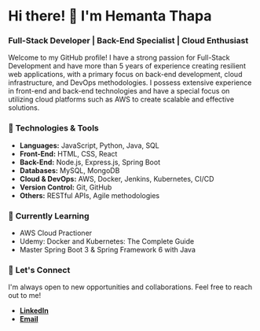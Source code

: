 # Hi there! 👋 I'm Hemanta Thapa

### Full-Stack Developer | Back-End Specialist | Cloud Enthusiast

Welcome to my GitHub profile! I have a strong passion for Full-Stack Development and have more than 5 years of experience creating resilient web applications, with a primary focus on back-end development, cloud infrastructure, and DevOps methodologies. I possess extensive experience in front-end and back-end technologies and have a special focus on utilizing cloud platforms such as AWS to create scalable and effective solutions.

### 🔧 **Technologies & Tools**
- **Languages:** JavaScript, Python, Java, SQL
- **Front-End:** HTML, CSS, React
- **Back-End:** Node.js, Express.js, Spring Boot
- **Databases:** MySQL, MongoDB
- **Cloud & DevOps:** AWS, Docker, Jenkins, Kubernetes, CI/CD
- **Version Control:** Git, GitHub
- **Others:** RESTful APIs, Agile methodologies


### 🌱 **Currently Learning**
- AWS Cloud Practioner
- Udemy: Docker and Kubernetes: The Complete Guide
- Master Spring Boot 3 & Spring Framework 6 with Java

### 🚀 **Let's Connect**
I'm always open to new opportunities and collaborations. Feel free to reach out to me!

- **[LinkedIn](https://www.linkedin.com/in/hemanta-thapa-531534273/)**
- **[Email](mailto:contact.thapahemanta@gmail.com)**
